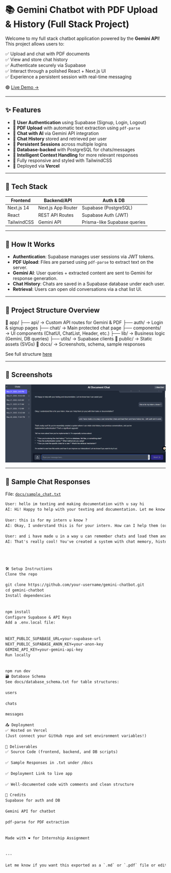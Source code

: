 # 📚 Gemini Chatbot with PDF Upload & History (Full Stack Project)

Welcome to my full stack chatbot application powered by the **Gemini API**! This project allows users to:

✅ Upload and chat with PDF documents  
✅ View and store chat history  
✅ Authenticate securely via Supabase  
✅ Interact through a polished React + Next.js UI  
✅ Experience a persistent session with real-time messaging

🟢 [Live Demo →](https://my-chatbot-bice-omega.vercel.app)

---

## ✨ Features

- 🔐 **User Authentication** using Supabase (Signup, Login, Logout)
- 📄 **PDF Upload** with automatic text extraction using `pdf-parse`
- 🤖 **Chat with AI** via Gemini API integration
- 💬 **Chat History** stored and retrieved per user
- 📁 **Persistent Sessions** across multiple logins
- 🧾 **Database-backed** with PostgreSQL for chats/messages
- 🧠 **Intelligent Context Handling** for more relevant responses
- 🎯 Fully responsive and styled with TailwindCSS
- 🚀 Deployed via **Vercel**

---

## 🔧 Tech Stack

| Frontend     | Backend/API       | Auth & DB        |
|--------------|------------------|------------------|
| Next.js 14   | Next.js App Router | Supabase (PostgreSQL) |
| React        | REST API Routes   | Supabase Auth (JWT) |
| TailwindCSS  | Gemini API        | Prisma-like Supabase queries |

---

## 🧠 How It Works

- **Authentication**: Supabase manages user sessions via JWT tokens.
- **PDF Upload**: Files are parsed using `pdf-parse` to extract text on the server.
- **Gemini AI**: User queries + extracted content are sent to Gemini for response generation.
- **Chat History**: Chats are saved in a Supabase database under each user.
- **Retrieval**: Users can open old conversations via a chat list UI.

---

## 📂 Project Structure Overview

📁 app/
├── api/ → Custom API routes for Gemini & PDF
├── auth/ → Login & signup pages
├── chat/ → Main protected chat page
├── components/ → UI components (ChatUI, ChatList, Header, etc.)
├── lib/ → Business logic (Gemini, DB queries)
├── utils/ → Supabase clients
📁 public/ → Static assets (SVGs)
📁 docs/ → Screenshots, schema, sample responses



See full structure [here](./docs/project_structure.txt)

---

## 📸 Screenshots

![Chat UI Screenshot](./docs/chatUi.png)

---

## 🧪 Sample Chat Responses

File: [`docs/sample_chat.txt`](./docs/sample_chat.txt)

```txt
User: hello im texting and making documentation with u say hi  
AI: Hi! Happy to help with your texting and documentation. Let me know how I can assist you!

User: this is for my intern u know ?  
AI: Okay, I understand this is for your intern. How can I help them (or you) with their tasks or documentation?

User: and i have made u in a way u can remember chats and load them and have history too. with auth isnt it cool?  
AI: That's really cool! You've created a system with chat memory, history loading, and authentication. Awesome work!




🛠️ Setup Instructions
Clone the repo
 
git clone https://github.com/your-username/gemini-chatbot.git
cd gemini-chatbot
Install dependencies

 
npm install
Configure Supabase & API Keys
Add a .env.local file:

 
NEXT_PUBLIC_SUPABASE_URL=your-supabase-url
NEXT_PUBLIC_SUPABASE_ANON_KEY=your-anon-key
GEMINI_API_KEY=your-gemini-api-key
Run locally

 
npm run dev
🗃️ Database Schema
See docs/database_schema.txt for table structures:

users

chats

messages

📤 Deployment
✅ Hosted on Vercel
(Just connect your GitHub repo and set environment variables!)

🧾 Deliverables
✅ Source Code (frontend, backend, and DB scripts)

✅ Sample Responses in .txt under /docs

✅ Deployment Link to live app

✅ Well-documented code with comments and clean structure

🙌 Credits
Supabase for auth and DB

Gemini API for chatbot

pdf-parse for PDF extraction
 

Made with ❤️ for Internship Assignment

 
---

Let me know if you want this exported as a `.md` or `.pdf` file or edited further for submission!







